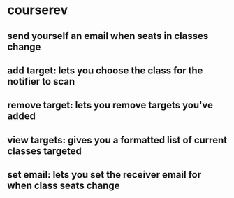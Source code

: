 # courserev

## send yourself an email when seats in classes change

## add target: lets you choose the class for the notifier to scan
## remove target: lets you remove targets you've added
## view targets: gives you a formatted list of current classes targeted
## set email: lets you set the receiver email for when class seats change